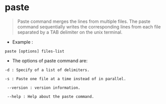 # paste

> Paste command merges the lines from multiple files.
> The paste command sequentially writes the corresponding lines from each file separated by a TAB delimiter on the unix terminal.

- Example :

`paste [options] files-list`

- The options of paste command are:

`-d : Specify of a list of delimiters.`
 
`-s : Paste one file at a time instead of in parallel.`
 
` --version : version information.`
 
` --help : Help about the paste command.`

